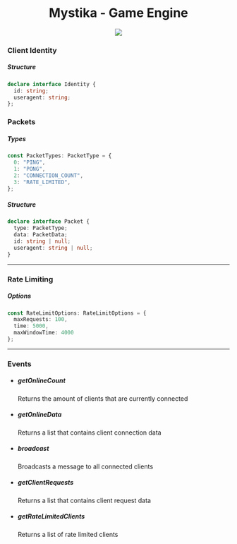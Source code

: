<h1 align="center">Mystika - Game Engine</h1>

<p align="center">
  <img src="https://raw.githubusercontent.com/Lillious/Mystika/main/logo.png?token=GHSAT0AAAAAACK4XUN74ZE6X3JR2SCV5WUIZQ3E5DQ">
</p>

<h3>Client Identity</h3>

<h5>Structure</h5>

```ts
declare interface Identity {
  id: string;
  useragent: string;
};
```

<h3>Packets</h3>

<h5>Types</h5>

```ts
const PacketTypes: PacketType = {
  0: "PING",
  1: "PONG",
  2: "CONNECTION_COUNT",
  3: "RATE_LIMITED",
};
```

<h5>Structure</h5>

```ts
declare interface Packet {
  type: PacketType;
  data: PacketData;
  id: string | null;
  useragent: string | null;
}
```

<hr>
<h3>Rate Limiting</h3>
<h5>Options</h5>

```ts
const RateLimitOptions: RateLimitOptions = {
  maxRequests: 100,
  time: 5000,
  maxWindowTime: 4000
};
```

<hr>
<h3>Events</h3>

- <h5>getOnlineCount</h5>

    <p>Returns the amount of clients that are currently connected</p>

-   <h5>getOnlineData</h5>

    <p>Returns a list that contains client connection data</p>

-   <h5>broadcast</h5>

    <p>Broadcasts a message to all connected clients</p>

-   <h5>getClientRequests</h5>

    <p>Returns a list that contains client request data

-   <h5>getRateLimitedClients</h5>

    <p>Returns a list of rate limited clients</p>